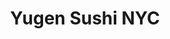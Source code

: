 ---
layout: place
title: Yugen Sushi NYC
permalink: /new-york/brooklyn/yugen-sushi-nyc.html
stateAbbr: NY
stateName: New York
cityName: Brooklyn
seo:
  type: restaurant
  links: http://yugensushinyc.com/
place_id: ChIJCcO5mBFdwokRo6SlfqrctSc
photos:
  - name: >-
      places/ChIJCcO5mBFdwokRo6SlfqrctSc/photos/AeeoHcKUPZMqNGl_vr52itEwYnQzV6cqKDHnHS6IO_RnTsWEWCWJy53DC1ulJ04jas-aA6x8Ej1tn02ZzJpGW4RSinug1qK_uVYrdItVsXtnbsOfiClFny-Sk4C3zEjlPAzPqnZoJP3gSOS7v751NAKyrguTxHsEfBC3jFv0w7hzFuzvlxU9whNdns7eB2ZrqyZL-ALU_fMe6WUTxTizYkdmgtYvK1qQy1XYNK-xlFu95YG9f1mAfn8oTwLB8g27pdYfhK44JGDxjP5NcI3NLqmkvimV12pvAfwUUUB64OE_VAq1SA
    widthPx: 1284
    heightPx: 878
    authorAttributions:
      - displayName: Yugen Sushi nyc
        uri: https://maps.google.com/maps/contrib/103572118602462123220
        photoUri: >-
          https://lh3.googleusercontent.com/a-/ALV-UjXGKoBtYWmQDzdwWuzF8x55c9yMifAYtZldlRBvUlI-e9uKIO7r=s100-p-k-no-mo
    flagContentUri: >-
      https://www.google.com/local/imagery/report/?cb_client=maps_api_places.places_api&image_key=!1e10!2sAF1QipPhnCPZ5uh2OkU2OS66wHW6PMRU-lV2eXhO4eBh&hl=en-US
    googleMapsUri: >-
      https://www.google.com/maps/place//data=!3m4!1e2!3m2!1sAF1QipPhnCPZ5uh2OkU2OS66wHW6PMRU-lV2eXhO4eBh!2e10!4m2!3m1!1s0x89c25d1198b9c309:0x27b5dcaa7ea5a4a3
  - name: >-
      places/ChIJCcO5mBFdwokRo6SlfqrctSc/photos/AeeoHcKNxJ_raKEIDgEpVVnc97MX8qvplWpCERP4Y0UzFuxw61zW4cUQoRZ7sW0TTSn_ilONZJmF8dLFaa9eO4l_Cn3VgcjL6KsgvEIDnmgbZuMsw2lm7gP7G9SlRBldd25p4qiieEynVYiEp2uXDl24ePxeyPWvkvhdUTCb1YqjNEitZzfk8YG1YSgySHRMdgNoAxy51NcYeXkahhIhcyW6qO603zVNDMFVDYkN5ndSocIudkyJRK3HAA2yRf6GZgajyY4HJZqf_ltC8J3XuYYpztHsRJoFMPDZDwKLicP9kRzyog
    widthPx: 1164
    heightPx: 1245
    authorAttributions:
      - displayName: Yugen Sushi nyc
        uri: https://maps.google.com/maps/contrib/103572118602462123220
        photoUri: >-
          https://lh3.googleusercontent.com/a-/ALV-UjXGKoBtYWmQDzdwWuzF8x55c9yMifAYtZldlRBvUlI-e9uKIO7r=s100-p-k-no-mo
    flagContentUri: >-
      https://www.google.com/local/imagery/report/?cb_client=maps_api_places.places_api&image_key=!1e10!2sAF1QipMVTKNdrKdMmzwKpuAq_otJ4itNHs82lmv1MJjl&hl=en-US
    googleMapsUri: >-
      https://www.google.com/maps/place//data=!3m4!1e2!3m2!1sAF1QipMVTKNdrKdMmzwKpuAq_otJ4itNHs82lmv1MJjl!2e10!4m2!3m1!1s0x89c25d1198b9c309:0x27b5dcaa7ea5a4a3
  - name: >-
      places/ChIJCcO5mBFdwokRo6SlfqrctSc/photos/AeeoHcKZUYxGXz42kGqPjPhskNXMDZ28NRkgFHlLNnT1jDkfuH5EGB2u0qTLsPuuBjex9f_s8oZ7IgWj0lx-TTDJZVMUm4jldK7dTvvqCj36uSv7_Q-7R5DzMB-Kg2bRURIjNAWgz_FgbCtq9HPBPNEFyYPgYkwwNHotK-HLQeLIU2dzqrNIKBlSKRRPzn1TF98utDxkullTj7VaYTHpnS1JYEsgyoDJ6DTkCy5c_UAKV_ldXzWJ8coGX9aYqvlRa5J-AqI9pHdo_Z-jCMfd-9_mZmg5XAXn19etb9uwQ1LjrigzNg
    widthPx: 1080
    heightPx: 857
    authorAttributions:
      - displayName: Yugen Sushi nyc
        uri: https://maps.google.com/maps/contrib/103572118602462123220
        photoUri: >-
          https://lh3.googleusercontent.com/a-/ALV-UjXGKoBtYWmQDzdwWuzF8x55c9yMifAYtZldlRBvUlI-e9uKIO7r=s100-p-k-no-mo
    flagContentUri: >-
      https://www.google.com/local/imagery/report/?cb_client=maps_api_places.places_api&image_key=!1e10!2sAF1QipMesQpFG5FrfkCeYACXt0ljYd-djyDfdpwMYcDJ&hl=en-US
    googleMapsUri: >-
      https://www.google.com/maps/place//data=!3m4!1e2!3m2!1sAF1QipMesQpFG5FrfkCeYACXt0ljYd-djyDfdpwMYcDJ!2e10!4m2!3m1!1s0x89c25d1198b9c309:0x27b5dcaa7ea5a4a3
  - name: >-
      places/ChIJCcO5mBFdwokRo6SlfqrctSc/photos/AeeoHcJHGbX2_uvGnx818DkMxWMnIK8-ha-E8qHI7RNYA9CYOKQnM28T4EGHu8e37NzNLgGKj3eT0qGxIkB97Lb3Bi5i8poA-VO8nP2fVhnVGp1coXMFxXRZ1XbtZ8EWTUOLUJ3BkMoz3EFI1ECkutdlxiMRTg4SrrKUesLYPUZHk9XkShaY76oqd8yMVbuNdTFnfWfQQqN4KRCwuxT-6_rnWo4N7kHuYNYKnqxVHNZbZLYJTVfW3fwHYziHtg_a0a6Kh_4c8NZRNn9OrLzFXi9wc0zcl6KbzDtEc6JEqkBvFOtdcQ
    widthPx: 1171
    heightPx: 1178
    authorAttributions:
      - displayName: Yugen Sushi nyc
        uri: https://maps.google.com/maps/contrib/103572118602462123220
        photoUri: >-
          https://lh3.googleusercontent.com/a-/ALV-UjXGKoBtYWmQDzdwWuzF8x55c9yMifAYtZldlRBvUlI-e9uKIO7r=s100-p-k-no-mo
    flagContentUri: >-
      https://www.google.com/local/imagery/report/?cb_client=maps_api_places.places_api&image_key=!1e10!2sAF1QipNt9iWWyuMOOJAcHqvb9urD-FVjD2LFf1W8RhbC&hl=en-US
    googleMapsUri: >-
      https://www.google.com/maps/place//data=!3m4!1e2!3m2!1sAF1QipNt9iWWyuMOOJAcHqvb9urD-FVjD2LFf1W8RhbC!2e10!4m2!3m1!1s0x89c25d1198b9c309:0x27b5dcaa7ea5a4a3
  - name: >-
      places/ChIJCcO5mBFdwokRo6SlfqrctSc/photos/AeeoHcI9N7_H4mfBvCAva9K8IVQWFowTWTWgehvNqmTY3HtgAV8zNaqvHoFwfcaayz2JNXSJx4_ymWY1EIB09vYAshG0yiL_um1zvai8BOa4VyeY70FffTzjaW_icelIWn6VUFocil4VURFOvf5Gn0bSxE7R2RNG3hJs9lvw0eJCoBLt3OlcsoKOI-eA2FmNo6od3kzmoEIq6uPyQhAMVM6IIE1SYnUlLlhCgqYYBczofrYCnz15hIqR0VkOtHFc6EY9eLBnYkVVoIeB01odPVBKSute8ceWnp1Y-B633c27tRRCiQ
    widthPx: 1188
    heightPx: 1289
    authorAttributions:
      - displayName: Yugen Sushi nyc
        uri: https://maps.google.com/maps/contrib/103572118602462123220
        photoUri: >-
          https://lh3.googleusercontent.com/a-/ALV-UjXGKoBtYWmQDzdwWuzF8x55c9yMifAYtZldlRBvUlI-e9uKIO7r=s100-p-k-no-mo
    flagContentUri: >-
      https://www.google.com/local/imagery/report/?cb_client=maps_api_places.places_api&image_key=!1e10!2sAF1QipPpAm8lbt6XfVtF0p37E_sSvrR_qm2j2N2SHe31&hl=en-US
    googleMapsUri: >-
      https://www.google.com/maps/place//data=!3m4!1e2!3m2!1sAF1QipPpAm8lbt6XfVtF0p37E_sSvrR_qm2j2N2SHe31!2e10!4m2!3m1!1s0x89c25d1198b9c309:0x27b5dcaa7ea5a4a3
  - name: >-
      places/ChIJCcO5mBFdwokRo6SlfqrctSc/photos/AeeoHcK3Hk0ej7S84TjScdFAjJAl8LWpVO5SoGf-Hdlq1hx_zZJB2Cje3dYR8h-ZgUDQvFhyw4ntui9Dk8_Tsi0gWf5G-o4J3JiVfCZA7j3fi2V54tzniNNw7qaWAkrK8rqlh-4BTZfKOMofTtln11fjQtUiVIj7QKMcOoa5KsBkKMUu_Q9Bdh9aifXUGFqEM_O5IjtWRMQbs6MV6opfbMT7ROAhTzBJKjn96350_glMvy67lbFYt_AWN1Y8QDSBblslg20Ql0ug609AlgxgVfPdRER-E9dbo3AS-x1680CG8_vc_h53JWwruBVQPYstJV6rVcz2OucQderVYgWtZp1mRmggARMpoYL7S4Q_2PhtlJQnFv-SlXvNTaOfKUMTzbBBF4VBiGU3Lc49z1JFMEPjHflFc8wb6YW0bz8pIwAJnJ4Kv2ul
    widthPx: 2252
    heightPx: 4000
    authorAttributions:
      - displayName: Amrit S
        uri: https://maps.google.com/maps/contrib/116585435690626968895
        photoUri: >-
          https://lh3.googleusercontent.com/a-/ALV-UjW-4__vEU62UumJqI9s1jiwPlv8orwTSnEt2mupV6-LxjzsRVuPcg=s100-p-k-no-mo
    flagContentUri: >-
      https://www.google.com/local/imagery/report/?cb_client=maps_api_places.places_api&image_key=!1e10!2sCIHM0ogKEICAgICRk-__kQE&hl=en-US
    googleMapsUri: >-
      https://www.google.com/maps/place//data=!3m4!1e2!3m2!1sCIHM0ogKEICAgICRk-__kQE!2e10!4m2!3m1!1s0x89c25d1198b9c309:0x27b5dcaa7ea5a4a3
  - name: >-
      places/ChIJCcO5mBFdwokRo6SlfqrctSc/photos/AeeoHcKM67e6FtKFqA6SDn-i4sVEIfEGQnqBiwVtU7HG3K8FV3JvIbQUZ7L2UN6RRrjue7RiItURzVZ9lhknK1VJvV9L__INK9uc24QXoVDEplVcAqoOWVJhUwNIIrrz_oz_IZ-EIibsQBSNCs5UzE3gMjrt7Gux9AjrTya0pxA5c71PTPuHrnyI0urGt4Jr0cEuJJsgh3voGDgXhHZA6YhAOFTVwZiiMCAq10xPMZVDnJPvpo79husvsMylSPBjsaESOkG52PhBnPnLlCPX-zLDxiR8VrtisNM5U_lKeicoaUgyxG4N92KIyQrUw1Pm-UfV9eWetjC0mjxwXOcOomk09vJjKytegtmpLYxDrGm3iTazJmpBBdNp6YAMmPnGvxpf7QYM7ex6-BKpBaISEi0XvV7mp0fs5oCYCHKrVLg83Pw
    widthPx: 3024
    heightPx: 4032
    authorAttributions:
      - displayName: Sarah-Mikal Dalusma
        uri: https://maps.google.com/maps/contrib/104937805248044263228
        photoUri: >-
          https://lh3.googleusercontent.com/a-/ALV-UjXathPxX9hgC3KjN8lhdf-R0qOpLkJ74o-Ci3Nz7-WZc9imwaPH=s100-p-k-no-mo
    flagContentUri: >-
      https://www.google.com/local/imagery/report/?cb_client=maps_api_places.places_api&image_key=!1e10!2sCIHM0ogKEICAgIDqoYntUA&hl=en-US
    googleMapsUri: >-
      https://www.google.com/maps/place//data=!3m4!1e2!3m2!1sCIHM0ogKEICAgIDqoYntUA!2e10!4m2!3m1!1s0x89c25d1198b9c309:0x27b5dcaa7ea5a4a3
  - name: >-
      places/ChIJCcO5mBFdwokRo6SlfqrctSc/photos/AeeoHcKC3kg5HThijn6KreaMK6GWdSFSj5tRC_o8qDgJ_0J33d0IKRpdTsiiFFk6yZAI1A-7PFQ1Jc4KR1_qNvwOAOUw3o1v-wzrCbJ0uc-kopL6M7RbmdNmisA4InwOOCuEAXSOg-kRMq8wrJtUA4mwrHaTIz9753J-RRA63Gs9kDVH5ash8Ex62scz6uusqfYexp9erWTZdg_AjPRpd7FIFrBX1nTGCoB9gBbykMy6Pz_uKEiWjZ9ZzNTb-UOussM4Hbldktjvx-qR1w3Qz2TG25DJzWgQlq_4RFV-jtec7eRr-N2MmvXDXT6mopV-ivs0QsaMLEiPWp4eteAPwxCuDTkLeTivOTcAU3-rtvXilqxXdD6KwFEZ0zko7YdbvtTfDe6Y-sMAAa8JnSbv2uqRTZzd2hPELdc9CSzu3R_5EnYpAk0
    widthPx: 4032
    heightPx: 3024
    authorAttributions:
      - displayName: Marcos Melendez
        uri: https://maps.google.com/maps/contrib/109706311446161418581
        photoUri: >-
          https://lh3.googleusercontent.com/a-/ALV-UjXNAkVRNr-Cg1nbxZiHbdhmXFVww0WUhmS5EWyh9e1GGLsQUotmFQ=s100-p-k-no-mo
    flagContentUri: >-
      https://www.google.com/local/imagery/report/?cb_client=maps_api_places.places_api&image_key=!1e10!2sCIHM0ogKEICAgIDypN_qnAE&hl=en-US
    googleMapsUri: >-
      https://www.google.com/maps/place//data=!3m4!1e2!3m2!1sCIHM0ogKEICAgIDypN_qnAE!2e10!4m2!3m1!1s0x89c25d1198b9c309:0x27b5dcaa7ea5a4a3
  - name: >-
      places/ChIJCcO5mBFdwokRo6SlfqrctSc/photos/AeeoHcJXGg8XOjVHxA8h-MXjvg-j9LAl03L1qJ6lvvDJviCFXam_DlWiRLuaJr1c0Xfv8CdfnIkGBP9fQ9V94Ofxo8VPdcJer8NivN-5FCB06Zcnrj4iABA0o32X-VSpGM9u6zaboWgJMnPs4WAi7R4qmm7P8JTgPbgCo0WltFVlrSvmDBTgSunVb5h4-56aKtpPl38sBazlxb7c6VdI24Wgs0Cv83rTbR87fe9qUjvVJjMb3nqD3iXqXU7hf4OUvwhqRSsL96fhrZo8zphzyTfGbDIoHFe1_AXL3UDfVC9cddpwt5zBB5ZbSV8I0AotMG8jURbi6zAzz8eU3n6eDNY5QpE2UWmsCaReh9shj4D1WjpSvExlU3tPNVo7m_q_W4kTIWzA4gSSMiymQH8nlOVoHCOwvUn88AqRVu1f3SbEpXbLpGxo
    widthPx: 3024
    heightPx: 4032
    authorAttributions:
      - displayName: Jeb Pasillas
        uri: https://maps.google.com/maps/contrib/116929969713875504622
        photoUri: >-
          https://lh3.googleusercontent.com/a-/ALV-UjV2UCq3YdFSxslw9TxZ9E8dTqjCEk5fJSb6Ve9yPtefx2NTckGb=s100-p-k-no-mo
    flagContentUri: >-
      https://www.google.com/local/imagery/report/?cb_client=maps_api_places.places_api&image_key=!1e10!2sCIHM0ogKEICAgIDq7LvJnQE&hl=en-US
    googleMapsUri: >-
      https://www.google.com/maps/place//data=!3m4!1e2!3m2!1sCIHM0ogKEICAgIDq7LvJnQE!2e10!4m2!3m1!1s0x89c25d1198b9c309:0x27b5dcaa7ea5a4a3
  - name: >-
      places/ChIJCcO5mBFdwokRo6SlfqrctSc/photos/AeeoHcJjntgeuJTXx-q6P6uMH8OcDwnDqAWYH7MdQdyCPKgyCJNeKLm8raKr2J8smJW7uQwSJjp-hrpMRp0v8FFfruRF2sOYU85PbGtIxjxY5lc8D1IdAHl9ziClpfem1VZ6IOZQIr4f62uCWEz54zLhrdowvIJITRhavgr0c_ohY-zH7qNmhdTpHn79f3seJ33mKLDR5ZxOD8xgw-_vfqrJQe8AyxxJXqhoMuY8MUY4jx6Y-LLFFUPYgXcCij-1IZm_AyhMN3GdjcTlXJWiH4SpIY0MCgSItPcawaJCxeWWZ8zOfDiWtiQfMsLaOv5L39aFUNfn5_izAZma71Hz3KzWHQgQaUCQTFdPi-O1RyMmX2jomBGy_r6dTUG2AuK6kj2unJVH9RLqXFDz5EvQBUdsB-r_lokTKUBLONEP4PbPjOa2fw
    widthPx: 3024
    heightPx: 4032
    authorAttributions:
      - displayName: Maria Dmitrieva
        uri: https://maps.google.com/maps/contrib/114433090732996419560
        photoUri: >-
          https://lh3.googleusercontent.com/a-/ALV-UjVElSUHlUMwTmp3SZGb9ufsQH3suYHw2dT-hwEOXVu4VYMo_OA=s100-p-k-no-mo
    flagContentUri: >-
      https://www.google.com/local/imagery/report/?cb_client=maps_api_places.places_api&image_key=!1e10!2sCIHM0ogKEICAgID8n6DeHg&hl=en-US
    googleMapsUri: >-
      https://www.google.com/maps/place//data=!3m4!1e2!3m2!1sCIHM0ogKEICAgID8n6DeHg!2e10!4m2!3m1!1s0x89c25d1198b9c309:0x27b5dcaa7ea5a4a3
address: 63 Grand St, Brooklyn, NY 11249, USA
street: 63 Grand St
city: Brooklyn
state: NY
zip: '11249'
country: USA
neighborhood: Williamsburg
latitude: '40.716096'
longitude: '-73.964839'
accessibility_options:
  wheelchairAccessibleParking: false
business_status: OPERATIONAL
name: Yugen Sushi NYC
google_maps_links:
  directionsUri: >-
    https://www.google.com/maps/dir//''/data=!4m7!4m6!1m1!4e2!1m2!1m1!1s0x89c25d1198b9c309:0x27b5dcaa7ea5a4a3!3e0
  placeUri: https://maps.google.com/?cid=2861435763091154083
  writeAReviewUri: >-
    https://www.google.com/maps/place//data=!4m3!3m2!1s0x89c25d1198b9c309:0x27b5dcaa7ea5a4a3!12e1
  reviewsUri: >-
    https://www.google.com/maps/place//data=!4m4!3m3!1s0x89c25d1198b9c309:0x27b5dcaa7ea5a4a3!9m1!1b1
  photosUri: >-
    https://www.google.com/maps/place//data=!4m3!3m2!1s0x89c25d1198b9c309:0x27b5dcaa7ea5a4a3!10e5
primary_type: Sushi Restaurant
opening_hours:
  regular: null
  current: null
secondary_opening_hours:
  regular:
    weekdayDescriptions: null
    type: null
  current:
    weekdayDescriptions: null
    type: null
phone: (347) 707-0687
price_level: null
price_range: $10 &ndash; $20
rating: '4.7'
rating_count: 0
website: http://yugensushinyc.com/
description: >-
  Explore Yugen Sushi in Brooklyn, NY$$$Yugen Sushi NYC in Brooklyn, NY, stands
  out as a premier sushi restaurant offering a delightful array of fresh rolls
  and creative specials that capture the essence of Japanese cuisine. Located in
  the vibrant Williamsburg neighborhood, this spot delivers an authentic dining
  experience with high-quality ingredients and innovative dishes that go beyond
  traditional options, making it a go-to choice for sushi enthusiasts. The menu
  features expertly crafted rolls and desserts that add a unique twist, ensuring
  every visit feels special and satisfying. With its focus on flavorful
  combinations and attention to detail, it's an ideal destination for anyone
  seeking top-rated sushi restaurants in a lively urban setting, perfect for
  casual outings or quick meals.
generative_summary: >-
  Explore Yugen Sushi in Brooklyn, NY$$$Yugen Sushi NYC in Brooklyn, NY, stands
  out as a premier sushi restaurant offering a delightful array of fresh rolls
  and creative specials that capture the essence of Japanese cuisine. Located in
  the vibrant Williamsburg neighborhood, this spot delivers an authentic dining
  experience with high-quality ingredients and innovative dishes that go beyond
  traditional options, making it a go-to choice for sushi enthusiasts. The menu
  features expertly crafted rolls and desserts that add a unique twist, ensuring
  every visit feels special and satisfying. With its focus on flavorful
  combinations and attention to detail, it's an ideal destination for anyone
  seeking top-rated sushi restaurants in a lively urban setting, perfect for
  casual outings or quick meals.
generative_disclosure: Summarized by AI using the Grok-3-Mini model.
reviews:
  - name: >-
      places/ChIJCcO5mBFdwokRo6SlfqrctSc/reviews/ChZDSUhNMG9nS0VJQ0FnSURxb1ludFlBEAE
    relativePublishTimeDescription: 3 years ago
    rating: 5
    text:
      text: >-
        This is the best Sushi Place I’ve been to in Brooklyn (and believe me
        there are a lot of great places). Their special sushis like the Spider
        Roll, the Nebula rolls are delicious but what took the crown for me the
        the Andromeda Crispy Roll, it is an absolute MUST.


        In terms of desert, they also exceed expectations, the crepes there are
        as delicious as they look in the pictures.


        Of course the location could be better, but Yugen is deffinitly worth
        the try if you want to eat somewhere after a party or if you are just
        hanging out with friends!
      languageCode: en
    originalText:
      text: >-
        This is the best Sushi Place I’ve been to in Brooklyn (and believe me
        there are a lot of great places). Their special sushis like the Spider
        Roll, the Nebula rolls are delicious but what took the crown for me the
        the Andromeda Crispy Roll, it is an absolute MUST.


        In terms of desert, they also exceed expectations, the crepes there are
        as delicious as they look in the pictures.


        Of course the location could be better, but Yugen is deffinitly worth
        the try if you want to eat somewhere after a party or if you are just
        hanging out with friends!
      languageCode: en
    authorAttribution:
      displayName: Sarah-Mikal Dalusma
      uri: https://www.google.com/maps/contrib/104937805248044263228/reviews
      photoUri: >-
        https://lh3.googleusercontent.com/a-/ALV-UjXathPxX9hgC3KjN8lhdf-R0qOpLkJ74o-Ci3Nz7-WZc9imwaPH=s128-c0x00000000-cc-rp-mo-ba4
    publishTime: '2021-07-10T23:27:50.196691Z'
    flagContentUri: >-
      https://www.google.com/local/review/rap/report?postId=ChZDSUhNMG9nS0VJQ0FnSURxb1ludFlBEAE&d=17924085&t=1
    googleMapsUri: >-
      https://www.google.com/maps/reviews/data=!4m6!14m5!1m4!2m3!1sChZDSUhNMG9nS0VJQ0FnSURxb1ludFlBEAE!2m1!1s0x89c25d1198b9c309:0x27b5dcaa7ea5a4a3
  - name: >-
      places/ChIJCcO5mBFdwokRo6SlfqrctSc/reviews/ChdDSUhNMG9nS0VJQ0FnSUNEMjcyNDBnRRAB
    relativePublishTimeDescription: a year ago
    rating: 5
    text:
      text: >-
        A secret spot tucked away in Bushwick. Don’t sleep on this spot because
        of the location, being originally from Seattle, I’ve found the sushi on
        the East Coast difficult to find unless you want to splurge. I’ve
        finally found it: a spot with fantastic sushi at a reasonable price on
        the best coast! The owner and chef is super hospitable and clearly knows
        his stuff apparent in his menu. The support team are also very friendly,
        we came in later in the evening way past the dinner rush and the team
        didn’t skip a beat and greeted us as if they just had started their
        shift and it was light out still! Strongly suggest you try out this spot
        if you can, you won’t be disappointed.
      languageCode: en
    originalText:
      text: >-
        A secret spot tucked away in Bushwick. Don’t sleep on this spot because
        of the location, being originally from Seattle, I’ve found the sushi on
        the East Coast difficult to find unless you want to splurge. I’ve
        finally found it: a spot with fantastic sushi at a reasonable price on
        the best coast! The owner and chef is super hospitable and clearly knows
        his stuff apparent in his menu. The support team are also very friendly,
        we came in later in the evening way past the dinner rush and the team
        didn’t skip a beat and greeted us as if they just had started their
        shift and it was light out still! Strongly suggest you try out this spot
        if you can, you won’t be disappointed.
      languageCode: en
    authorAttribution:
      displayName: Ana Versoza
      uri: https://www.google.com/maps/contrib/105066036810286596314/reviews
      photoUri: >-
        https://lh3.googleusercontent.com/a-/ALV-UjUmYwaHGel6dVn-ebif0SwJGiqoHXXveSru8Xfd8PUk8q5euuMZ=s128-c0x00000000-cc-rp-mo-ba2
    publishTime: '2024-04-02T02:10:10.021848Z'
    flagContentUri: >-
      https://www.google.com/local/review/rap/report?postId=ChdDSUhNMG9nS0VJQ0FnSUNEMjcyNDBnRRAB&d=17924085&t=1
    googleMapsUri: >-
      https://www.google.com/maps/reviews/data=!4m6!14m5!1m4!2m3!1sChdDSUhNMG9nS0VJQ0FnSUNEMjcyNDBnRRAB!2m1!1s0x89c25d1198b9c309:0x27b5dcaa7ea5a4a3
  - name: >-
      places/ChIJCcO5mBFdwokRo6SlfqrctSc/reviews/ChZDSUhNMG9nS0VJQ0FnSUNSazQtcVpREAE
    relativePublishTimeDescription: 2 years ago
    rating: 5
    text:
      text: >-
        This is easily the best sushi I've ordered since I moved to Bushwick
        almost 2 years ago. It's so, so good. Andromeda crispy rice is fire.
        Orion roll with the torched salmon is also incredible (I ate it too fast
        to take a pic.) Nebula roll is fresh and delicious. I tried the Moshi
        sparkling yuzu unsweetened and it's the absolute perfect flavor for me.
        Slightly tart and so citrusy and light. This place is 10/10 and
        definitely my new go-to for sushi!
      languageCode: en
    originalText:
      text: >-
        This is easily the best sushi I've ordered since I moved to Bushwick
        almost 2 years ago. It's so, so good. Andromeda crispy rice is fire.
        Orion roll with the torched salmon is also incredible (I ate it too fast
        to take a pic.) Nebula roll is fresh and delicious. I tried the Moshi
        sparkling yuzu unsweetened and it's the absolute perfect flavor for me.
        Slightly tart and so citrusy and light. This place is 10/10 and
        definitely my new go-to for sushi!
      languageCode: en
    authorAttribution:
      displayName: Amrit S
      uri: https://www.google.com/maps/contrib/116585435690626968895/reviews
      photoUri: >-
        https://lh3.googleusercontent.com/a-/ALV-UjW-4__vEU62UumJqI9s1jiwPlv8orwTSnEt2mupV6-LxjzsRVuPcg=s128-c0x00000000-cc-rp-mo-ba5
    publishTime: '2023-04-10T02:25:13.738322Z'
    flagContentUri: >-
      https://www.google.com/local/review/rap/report?postId=ChZDSUhNMG9nS0VJQ0FnSUNSazQtcVpREAE&d=17924085&t=1
    googleMapsUri: >-
      https://www.google.com/maps/reviews/data=!4m6!14m5!1m4!2m3!1sChZDSUhNMG9nS0VJQ0FnSUNSazQtcVpREAE!2m1!1s0x89c25d1198b9c309:0x27b5dcaa7ea5a4a3
  - name: >-
      places/ChIJCcO5mBFdwokRo6SlfqrctSc/reviews/ChZDSUhNMG9nS0VJQ0FnSUNQNXJTMFZ3EAE
    relativePublishTimeDescription: 4 months ago
    rating: 5
    text:
      text: >-
        Best sushi I’ve ever ordered, in fact, some of the best sushi I’ve ever
        had period. Sadly uber eats removed them from their list of vendors, so
        I use door dash. I truly have to stop myself from ordering almost every
        day, or else I’d go broke buying sushi. Kani empanadas, volcano gamma
        roll, Antares roll, draco roll and taurus crispy rice are some of my
        faves, but the Andromeda crispy rice is a must have. I see that they now
        serve crepes, a variety of bao buns, carne asada potstickers and birria
        soup dumplings. I’ll definitely be planning a trip to Bushwick to check
        them out in person.
      languageCode: en
    originalText:
      text: >-
        Best sushi I’ve ever ordered, in fact, some of the best sushi I’ve ever
        had period. Sadly uber eats removed them from their list of vendors, so
        I use door dash. I truly have to stop myself from ordering almost every
        day, or else I’d go broke buying sushi. Kani empanadas, volcano gamma
        roll, Antares roll, draco roll and taurus crispy rice are some of my
        faves, but the Andromeda crispy rice is a must have. I see that they now
        serve crepes, a variety of bao buns, carne asada potstickers and birria
        soup dumplings. I’ll definitely be planning a trip to Bushwick to check
        them out in person.
      languageCode: en
    authorAttribution:
      displayName: Natasha Bailey
      uri: https://www.google.com/maps/contrib/101865098198346211511/reviews
      photoUri: >-
        https://lh3.googleusercontent.com/a/ACg8ocK9YfOm-aiVqbog9_fL33D2-aSp7RG40j8atZQyIdu3jq4_CQ=s128-c0x00000000-cc-rp-mo-ba4
    publishTime: '2024-11-23T23:37:12.784084Z'
    flagContentUri: >-
      https://www.google.com/local/review/rap/report?postId=ChZDSUhNMG9nS0VJQ0FnSUNQNXJTMFZ3EAE&d=17924085&t=1
    googleMapsUri: >-
      https://www.google.com/maps/reviews/data=!4m6!14m5!1m4!2m3!1sChZDSUhNMG9nS0VJQ0FnSUNQNXJTMFZ3EAE!2m1!1s0x89c25d1198b9c309:0x27b5dcaa7ea5a4a3
  - name: >-
      places/ChIJCcO5mBFdwokRo6SlfqrctSc/reviews/ChZDSUhNMG9nS0VJQ0FnSURiaUxHaUF3EAE
    relativePublishTimeDescription: 8 months ago
    rating: 5
    text:
      text: >-
        I fantasize about Yugen sushi almost every week. It’s the best sushi
        I’ve had for takeout, and I have to stop myself from ordering from them
        all the time bc I’d bankrupt myself getting the crispy rice every day.
        The crispy rice is crazy good and comparable to high end places I’ve
        tried. The specialty rolls are killer.


        I’d only get takeout here because the ambiance is kind of meh. But the
        sushi is so good it feels like I’m getting a fancy experience for cheap.
        Yugen is higher priced than other neighborhood spots but it’s 100% worth
        it.
      languageCode: en
    originalText:
      text: >-
        I fantasize about Yugen sushi almost every week. It’s the best sushi
        I’ve had for takeout, and I have to stop myself from ordering from them
        all the time bc I’d bankrupt myself getting the crispy rice every day.
        The crispy rice is crazy good and comparable to high end places I’ve
        tried. The specialty rolls are killer.


        I’d only get takeout here because the ambiance is kind of meh. But the
        sushi is so good it feels like I’m getting a fancy experience for cheap.
        Yugen is higher priced than other neighborhood spots but it’s 100% worth
        it.
      languageCode: en
    authorAttribution:
      displayName: Jae Hyun Ha
      uri: https://www.google.com/maps/contrib/105758711649440857630/reviews
      photoUri: >-
        https://lh3.googleusercontent.com/a-/ALV-UjWS-SdTvIObdAXrtbk4lta6JqMvPfBqsCS5FjcGUPpb6gtAGatF=s128-c0x00000000-cc-rp-mo-ba3
    publishTime: '2024-08-01T12:12:38.983163Z'
    flagContentUri: >-
      https://www.google.com/local/review/rap/report?postId=ChZDSUhNMG9nS0VJQ0FnSURiaUxHaUF3EAE&d=17924085&t=1
    googleMapsUri: >-
      https://www.google.com/maps/reviews/data=!4m6!14m5!1m4!2m3!1sChZDSUhNMG9nS0VJQ0FnSURiaUxHaUF3EAE!2m1!1s0x89c25d1198b9c309:0x27b5dcaa7ea5a4a3
review_summary: >-
  Insights from Customer Feedback$$$Folks who visit Yugen Sushi often highlight
  the fresh and creative rolls as standout favorites, praising the spot for
  delivering some of the best sushi experiences around without breaking the
  bank. Many appreciate the variety of specialty items that bring bold flavors
  and satisfying textures, making it a reliable pick for takeout or casual
  dinners with friends. While the location might not be the most central,
  reviewers agree it's totally worth the trip for the consistent quality and
  friendly vibe that keeps people coming back. Overall, the feedback leans
  positive, with plenty of mentions of the restaurant's ability to offer a
  high-end feel at reasonable prices, encouraging anyone hunting for great sushi
  near them to give it a shot.
review_disclosure: Summarized by AI using the Grok-3-Mini model.
parking_options:
  freeStreetParking: true
payment_options:
  acceptsCreditCards: true
  acceptsDebitCards: true
  acceptsCashOnly: false
  acceptsNfc: true
allow_dogs: null
curbside_pickup: false
delivery: true
dine_in: true
good_for_children: false
good_for_groups: null
good_for_sports: false
live_music: false
menu_for_children: false
outdoor_seating: false
reservable: null
restroom: true
serves_beer: true
serves_breakfast: null
serves_brunch: false
serves_cocktails: true
serves_coffee: false
serves_dinner: true
serves_dessert: true
serves_lunch: null
serves_vegetarian_food: true
serves_wine: true
takeout: true
update_category: pro
places_description: null

---